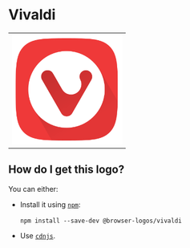 # Vivaldi

<table>
    <tr height=230>
        <td>
            <a href="https://github.com/alrra/browser-logos/tree/896c866920140f41a5a7f13408980db181bd85ce/src/vivaldi">
                <img width=220 src="https://raw.githubusercontent.com/alrra/browser-logos/896c866920140f41a5a7f13408980db181bd85ce/src/vivaldi/vivaldi.svg?sanitize=true" alt="Vivaldi browser logo">
            </a>
        </td>
    </tr>
</table>

## How do I get this logo?

You can either:

* Install it using [`npm`][npm]:

  `npm install --save-dev @browser-logos/vivaldi`

* Use [`cdnjs`][cdnjs].

<!-- Link labels: -->

[cdnjs]: https://cdnjs.com/libraries/browser-logos
[npm]: https://www.npmjs.com/
